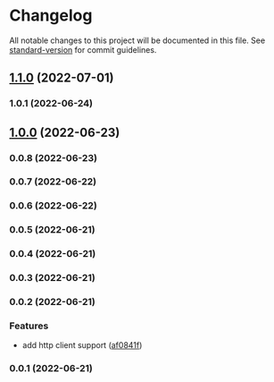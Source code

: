 # Changelog

All notable changes to this project will be documented in this file. See [standard-version](https://github.com/conventional-changelog/standard-version) for commit guidelines.

## [1.1.0](https://github.com/Kikobeats/doh-resolver/compare/v1.0.1...v1.1.0) (2022-07-01)

### 1.0.1 (2022-06-24)

## [1.0.0](https://github.com/Kikobeats/doh-resolver/compare/v0.0.8...v1.0.0) (2022-06-23)

### 0.0.8 (2022-06-23)

### 0.0.7 (2022-06-22)

### 0.0.6 (2022-06-22)

### 0.0.5 (2022-06-21)

### 0.0.4 (2022-06-21)

### 0.0.3 (2022-06-21)

### 0.0.2 (2022-06-21)


### Features

* add http client support ([af0841f](https://github.com/Kikobeats/doh-resolver/commit/af0841f5d7536dd661f619da137a9e0df32d6048))

### 0.0.1 (2022-06-21)
